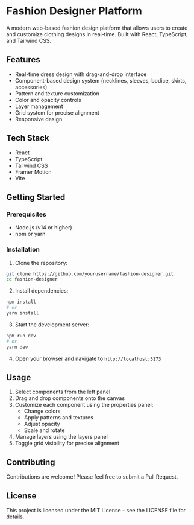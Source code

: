# Fashion Designer Platform

A modern web-based fashion design platform that allows users to create and customize clothing designs in real-time. Built with React, TypeScript, and Tailwind CSS.

## Features

- Real-time dress design with drag-and-drop interface
- Component-based design system (necklines, sleeves, bodice, skirts, accessories)
- Pattern and texture customization
- Color and opacity controls
- Layer management
- Grid system for precise alignment
- Responsive design

## Tech Stack

- React
- TypeScript
- Tailwind CSS
- Framer Motion
- Vite

## Getting Started

### Prerequisites

- Node.js (v14 or higher)
- npm or yarn

### Installation

1. Clone the repository:
```bash
git clone https://github.com/yourusername/fashion-designer.git
cd fashion-designer
```

2. Install dependencies:
```bash
npm install
# or
yarn install
```

3. Start the development server:
```bash
npm run dev
# or
yarn dev
```

4. Open your browser and navigate to `http://localhost:5173`

## Usage

1. Select components from the left panel
2. Drag and drop components onto the canvas
3. Customize each component using the properties panel:
   - Change colors
   - Apply patterns and textures
   - Adjust opacity
   - Scale and rotate
4. Manage layers using the layers panel
5. Toggle grid visibility for precise alignment

## Contributing

Contributions are welcome! Please feel free to submit a Pull Request.

## License

This project is licensed under the MIT License - see the LICENSE file for details. 